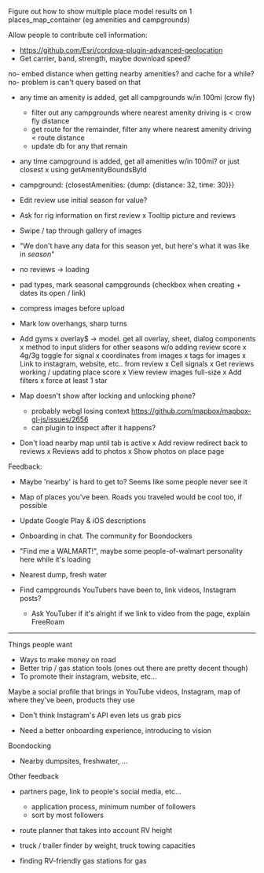 Figure out how to show multiple place model results on 1 places_map_container (eg amenities and campgrounds)

Allow people to contribute cell information:
  - https://github.com/Esri/cordova-plugin-advanced-geolocation
  - Get carrier, band, strength, maybe download speed?

no- embed distance when getting nearby amenities? and cache for a while?
  no- problem is can't query based on that
- any time an amenity is added, get all campgrounds w/in 100mi (crow fly)
    - filter out any campgrounds where nearest amenity
      driving is < crow fly distance
    - get route for the remainder, filter any where nearest
      amenity driving < route distance
    - update db for any that remain
- any time campground is added, get all amenities w/in 100mi?
  or just closest x using getAmenityBoundsById
- campground: {closestAmenities: {dump: {distance: 32, time: 30}}}

- Edit review use initial season for value?
- Ask for rig information on first review
x Tooltip picture and reviews
- Swipe / tap through gallery of images
- "We don't have any data for this season yet, but here\'s what it was like in *season*"
- no reviews -> loading
- pad types, mark seasonal campgrounds (checkbox when creating + dates its open / link)
- compress images before upload
- Mark low overhangs, sharp turns
- Add gyms
x overlay$ -> model. get all overlay, sheet, dialog components
x method to input sliders for other seasons w/o adding review score
x 4g/3g toggle for signal
x coordinates from images
x tags for images
x Link to instagram, website, etc.. from review
x Cell signals
x Get reviews working / updating place score
x View review images full-size
x Add filters
x force at least 1 star
- Map doesn't show after locking and unlocking phone?
  - probably webgl losing context https://github.com/mapbox/mapbox-gl-js/issues/2656
  - can plugin to inspect after it happens?
- Don't load nearby map until tab is active
x Add review redirect back to reviews
x Reviews add to photos
x Show photos on place page


Feedback:
- Maybe 'nearby' is hard to get to? Seems like some people never see it
- Map of places you've been. Roads you traveled would be cool too, if possible


- Update Google Play & iOS descriptions
- Onboarding in chat. The community for Boondockers
- "Find me a WALMART!", maybe some people-of-walmart personality here while it's loading
- Nearest dump, fresh water
- Find campgrounds YouTubers have been to, link videos, Instagram posts?
  - Ask YouTuber if it's alright if we link to video from the page, explain FreeRoam

---

Things people want
- Ways to make money on road
- Better trip / gas station tools (ones out there are pretty decent though)
- To promote their instagram, website, etc...

Maybe a social profile that brings in YouTube videos, Instagram, map of where they've been, products they use
  - Don't think Instagram's API even lets us grab pics

- Need a better onboarding experience, introducing to vision

Boondocking
- Nearby dumpsites, freshwater, ...

Other feedback
- partners page, link to people's social media, etc...
  - application process, minimum number of followers
  - sort by most followers

- route planner that takes into account RV height
- truck / trailer finder by weight, truck towing capacities
- finding RV-friendly gas stations for gas
